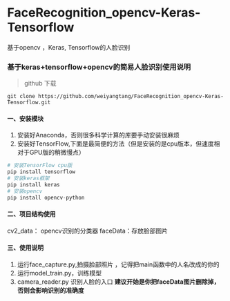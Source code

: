 # FaceRecognition_opencv-Keras-Tensorflow
基于opencv ，Keras, Tensorflow的人脸识别
### 基于keras+tensorflow+opencv的简易人脸识别使用说明
>github 下载
```
git clone https://github.com/weiyangtang/FaceRecognition_opencv-Keras-Tensorflow.git
```

#### 一、安装模块
1. 安装好Anaconda，否则很多科学计算的库要手动安装很麻烦
2. 安装好TensorFlow,下面是最简便的方法（但是安装的是cpu版本，但速度相对于GPU版的稍微慢点）
```python
# 安装TensorFlow cpu版
pip install tensorflow 
# 安装keras框架
pip install keras
# 安装opencv 
pip install opencv-python
```
#### 二、项目结构使用
cv2_data： opencv识别的分类器
faceData：存放脸部图片

#### 三、使用说明
1. 运行face_capture.py,拍摄脸部照片 ，记得把main函数中的人名改成的你的
2. 运行model_train.py，训练模型
3. camera_reader.py 识别人脸的入口
**建议开始是你把faceData图片删除掉，否则会影响识别的准确度**
